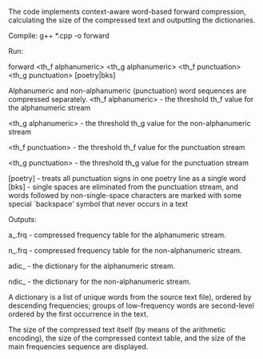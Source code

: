 The code implements context-aware word-based forward compression, calculating the size of the compressed text and outputting the dictionaries.

Compile: g++ *.cpp -o forward

Run:

forward <text file name> <th_f alphanumeric> <th_g alphanumeric> <th_f punctuation> <th_g punctuation> [poetry|bks]

Alphanumeric and non-alphanumeric (punctuation) word sequences are compressed separately.
<th_f alphanumeric> - the threshold th_f value for the alphanumeric stream

<th_g alphanumeric> - the threshold th_g value for the non-alphanumeric stream 

<th_f punctuation> - the threshold th_f value for the punctuation stream 

<th_g punctuation> - the threshold th_g value for the punctuation stream 

[poetry] - treats all punctuation signs in one poetry line as a single word
[bks] - single spaces are eliminated from the punctuation stream, and words followed by non-single-space characters are marked with some special `backspace' symbol that never occurs in a text

Outputs:

a_<file name>.frq - compressed frequency table for the alphanumeric stream.

n_<file name>.frq - compressed frequency table for the non-alphanumeric stream.

adic_<file name> - the dictionary for the alphanumeric stream.

ndic_<file name> - the dictionary for the non-alphanumeric stream.


A dictionary is a list of unique words from the source text file), ordered by descending frequencies; groups of low-frequency words are second-level ordered by the first occurrence in the text.

The size of the compressed text itself (by means of the arithmetic encoding), the size of the compressed context table, and the size of the main frequencies sequence are displayed.
